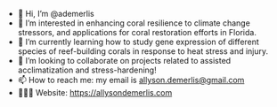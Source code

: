 - 👋 Hi, I’m @ademerlis
- 👀 I’m interested in enhancing coral resilience to climate change stressors, and applications for coral restoration efforts in Florida.
- 🌱 I’m currently learning how to study gene expression of different species of reef-building corals in response to heat stress and injury.
- 💞️ I’m looking to collaborate on projects related to assisted acclimatization and stress-hardening!
- 📫 How to reach me: my email is allyson.demerlis@gmail.com
- 👩🏼‍💻 Website: https://allysondemerlis.com 

<!---
ademerlis/ademerlis is a ✨ special ✨ repository because its `README.md` (this file) appears on your GitHub profile.
You can click the Preview link to take a look at your changes.
--->

